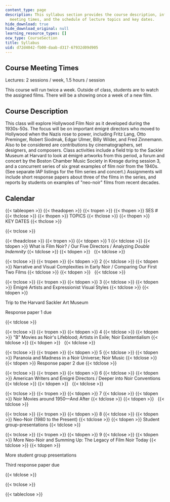 ```yaml
---
content_type: page
description: This syllabus section provides the course description, information on
  meeting times, and the schedule of lecture topics and key dates.
hide_download: true
hide_download_original: null
learning_resource_types: []
ocw_type: CourseSection
title: Syllabus
uid: d72d4042-fb00-daab-d317-67932d09d905
---
```


Course Meeting Times
--------------------

Lectures: 2 sessions / week, 1.5 hours / session

This course will run twice a week. Outside of class, students are to watch the assigned films. There will be a showing once a week of a new film.

Course Description
------------------

This class will explore Hollywood Film Noir as it developed during the 1930s-50s. The focus will be on important émigré directors who moved to Hollywood when the Nazis rose to power, including Fritz Lang, Otto Preminger, Robert Siodmak, Edgar Ulmer, Billy Wilder, and Fred Zinnemann. Also to be considered are contributions by cinematographers, set designers, and composers. Class activities include a field trip to the Sackler Museum at Harvard to look at émigré artworks from this period, a forum and concert by the Boston Chamber Music Society in Kresge during session 3, and a concurrent series of six great examples of film noir from the 1940s. (See separate IAP listings for the film series and concert.) Assignments will include short response papers about three of the films in the series, and reports by students on examples of "neo-noir" films from recent decades.

Calendar
--------

{{< tableopen >}}
{{< theadopen >}}
{{< tropen >}}
{{< thopen >}}
SES #
{{< thclose >}}
{{< thopen >}}
TOPICS
{{< thclose >}}
{{< thopen >}}
KEY DATES
{{< thclose >}}

{{< trclose >}}

{{< theadclose >}}
{{< tropen >}}
{{< tdopen >}}
1
{{< tdclose >}}
{{< tdopen >}}
What is Film Noir? / Our Five Directors / Analyzing _Double Indemnity_
{{< tdclose >}}
{{< tdopen >}}
 
{{< tdclose >}}

{{< trclose >}}
{{< tropen >}}
{{< tdopen >}}
2
{{< tdclose >}}
{{< tdopen >}}
Narrative and Visual Complexities in Early Noir / Comparing Our First Two Films
{{< tdclose >}}
{{< tdopen >}}
 
{{< tdclose >}}

{{< trclose >}}
{{< tropen >}}
{{< tdopen >}}
3
{{< tdclose >}}
{{< tdopen >}}
Émigré Artists and Expressionist Visual Styles
{{< tdclose >}}
{{< tdopen >}}


Trip to the Harvard Sackler Art Museum

Response paper 1 due


{{< tdclose >}}

{{< trclose >}}
{{< tropen >}}
{{< tdopen >}}
4
{{< tdclose >}}
{{< tdopen >}}
"B" Movies as Noir's Lifeblood; Artists in Exile; Noir Existentialism
{{< tdclose >}}
{{< tdopen >}}
 
{{< tdclose >}}

{{< trclose >}}
{{< tropen >}}
{{< tdopen >}}
5
{{< tdclose >}}
{{< tdopen >}}
Paranoia and Madness in a Noir Universe; Noir Music
{{< tdclose >}}
{{< tdopen >}}
Response paper 2 due
{{< tdclose >}}

{{< trclose >}}
{{< tropen >}}
{{< tdopen >}}
6
{{< tdclose >}}
{{< tdopen >}}
American Writers and Émigré Directors / Deeper into Noir Conventions
{{< tdclose >}}
{{< tdopen >}}
 
{{< tdclose >}}

{{< trclose >}}
{{< tropen >}}
{{< tdopen >}}
7
{{< tdclose >}}
{{< tdopen >}}
Noir Movies around 1950—And After
{{< tdclose >}}
{{< tdopen >}}
 
{{< tdclose >}}

{{< trclose >}}
{{< tropen >}}
{{< tdopen >}}
8
{{< tdclose >}}
{{< tdopen >}}
Neo-Noir (1980 to the Present)
{{< tdclose >}}
{{< tdopen >}}
Student group-presentations
{{< tdclose >}}

{{< trclose >}}
{{< tropen >}}
{{< tdopen >}}
9
{{< tdclose >}}
{{< tdopen >}}
More Neo-Noir and Summing Up: The Legacy of Film Noir Today
{{< tdclose >}}
{{< tdopen >}}


More student group presentations

Third response paper due


{{< tdclose >}}

{{< trclose >}}

{{< tableclose >}}